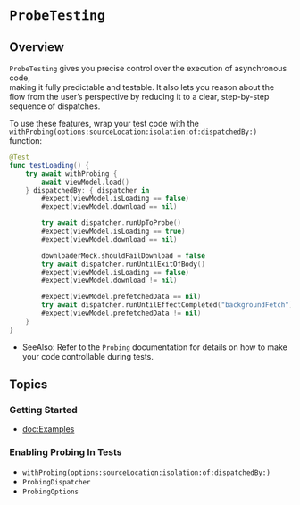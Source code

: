 # ``ProbeTesting``

## Overview

`ProbeTesting` gives you precise control over the execution of asynchronous code,  
making it fully predictable and testable. It also lets you reason about the flow 
from the user’s perspective by reducing it to a clear, step-by-step sequence of dispatches.

To use these features, wrap your test code with the 
``withProbing(options:sourceLocation:isolation:of:dispatchedBy:)`` function:

```swift
@Test
func testLoading() {
    try await withProbing {
        await viewModel.load()
    } dispatchedBy: { dispatcher in
        #expect(viewModel.isLoading == false)
        #expect(viewModel.download == nil)

        try await dispatcher.runUpToProbe()
        #expect(viewModel.isLoading == true)
        #expect(viewModel.download == nil)

        downloaderMock.shouldFailDownload = false
        try await dispatcher.runUntilExitOfBody()
        #expect(viewModel.isLoading == false)
        #expect(viewModel.download != nil)

        #expect(viewModel.prefetchedData == nil)
        try await dispatcher.runUntilEffectCompleted("backgroundFetch")
        #expect(viewModel.prefetchedData != nil)
    }
}
```

- SeeAlso: Refer to the `Probing` documentation for details on how to make your code controllable during tests.

## Topics

### Getting Started

- <doc:Examples>

### Enabling Probing In Tests

- ``withProbing(options:sourceLocation:isolation:of:dispatchedBy:)``
- ``ProbingDispatcher``
- ``ProbingOptions``
